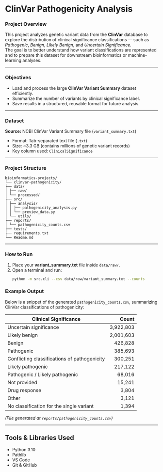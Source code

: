 # ClinVar Pathogenicity Analysis

### Project Overview  
This project analyzes genetic variant data from the **ClinVar** database to explore the distribution of clinical significance classifications — such as *Pathogenic*, *Benign*, *Likely Benign*, and *Uncertain Significance*.  
The goal is to better understand how variant classifications are represented and to prepare this dataset for downstream bioinformatics or machine-learning analyses.

---

### Objectives  
- Load and process the large **ClinVar Variant Summary** dataset efficiently.  
- Summarize the number of variants by clinical significance label.  
- Save results in a structured, reusable format for future analysis.  

---

### Dataset  
**Source:** NCBI ClinVar Variant Summary file (`variant_summary.txt`)  
- Format: Tab-separated text file (`.txt`)  
- Size: ~3.3 GB (contains millions of genetic variant records)  
- Key column used: `ClinicalSignificance`

---

### Project Structure  
```
bioinformatics-projects/
└── clinvar-pathogenicity/
├── data/
│ ├── raw/
│ └── processed/
├── src/
│ ├── analysis/
│ │ ├── pathogenicity_analysis.py
│ │ └── preview_data.py
│ └── utils/
├── reports/
│ └── pathogenicity_counts.csv
├── tests/
├── requirements.txt
└── Readme.md
```

---

### How to Run  
1. Place your **variant_summary.txt** file inside `data/raw/`.  
2. Open a terminal and run:
   ```bash
   python -m src.cli --csv data/raw/variant_summary.txt --counts

### Example Output

Below is a snippet of the generated `pathogenicity_counts.csv`, summarizing ClinVar classifications of pathogenicity:

| Clinical Significance                                  | Count     |
|--------------------------------------------------------|-----------:|
| Uncertain significance                                 | 3,922,803 |
| Likely benign                                          | 2,001,603 |
| Benign                                                 | 426,828   |
| Pathogenic                                             | 385,693   |
| Conflicting classifications of pathogenicity           | 300,251   |
| Likely pathogenic                                      | 217,122   |
| Pathogenic / Likely pathogenic                         | 68,016    |
| Not provided                                           | 15,241    |
| Drug response                                          | 3,804     |
| Other                                                  | 3,121     |
| No classification for the single variant               | 1,394     |

*(File generated at `reports/pathogenicity_counts.csv`)*  

---

## Tools & Libraries Used
- Python 3.10  
- Pathlib  
- VS Code  
- Git & GitHub



